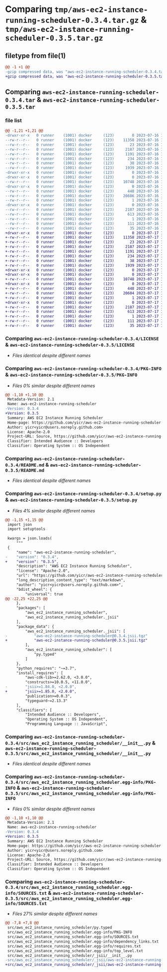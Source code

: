 # Comparing `tmp/aws-ec2-instance-running-scheduler-0.3.4.tar.gz` & `tmp/aws-ec2-instance-running-scheduler-0.3.5.tar.gz`

## filetype from file(1)

```diff
@@ -1 +1 @@
-gzip compressed data, was "aws-ec2-instance-running-scheduler-0.3.4.tar", last modified: Sun Jul 16 19:19:53 2023, max compression
+gzip compressed data, was "aws-ec2-instance-running-scheduler-0.3.5.tar", last modified: Mon Jul 17 19:20:30 2023, max compression
```

## Comparing `aws-ec2-instance-running-scheduler-0.3.4.tar` & `aws-ec2-instance-running-scheduler-0.3.5.tar`

### file list

```diff
@@ -1,21 +1,21 @@
-drwxr-xr-x   0 runner    (1001) docker     (123)        0 2023-07-16 19:19:53.323842 aws-ec2-instance-running-scheduler-0.3.4/
--rw-r--r--   0 runner    (1001) docker     (123)    11358 2023-07-16 19:19:42.000000 aws-ec2-instance-running-scheduler-0.3.4/LICENSE
--rw-r--r--   0 runner    (1001) docker     (123)       23 2023-07-16 19:19:42.000000 aws-ec2-instance-running-scheduler-0.3.4/MANIFEST.in
--rw-r--r--   0 runner    (1001) docker     (123)     2187 2023-07-16 19:19:53.323842 aws-ec2-instance-running-scheduler-0.3.4/PKG-INFO
--rw-r--r--   0 runner    (1001) docker     (123)     1191 2023-07-16 19:19:42.000000 aws-ec2-instance-running-scheduler-0.3.4/README.md
--rw-r--r--   0 runner    (1001) docker     (123)      234 2023-07-16 19:19:42.000000 aws-ec2-instance-running-scheduler-0.3.4/pyproject.toml
--rw-r--r--   0 runner    (1001) docker     (123)       38 2023-07-16 19:19:53.323842 aws-ec2-instance-running-scheduler-0.3.4/setup.cfg
--rw-r--r--   0 runner    (1001) docker     (123)     1939 2023-07-16 19:19:42.000000 aws-ec2-instance-running-scheduler-0.3.4/setup.py
-drwxr-xr-x   0 runner    (1001) docker     (123)        0 2023-07-16 19:19:53.323842 aws-ec2-instance-running-scheduler-0.3.4/src/
-drwxr-xr-x   0 runner    (1001) docker     (123)        0 2023-07-16 19:19:53.323842 aws-ec2-instance-running-scheduler-0.3.4/src/aws_ec2_instance_running_scheduler/
--rw-r--r--   0 runner    (1001) docker     (123)    10748 2023-07-16 19:19:42.000000 aws-ec2-instance-running-scheduler-0.3.4/src/aws_ec2_instance_running_scheduler/__init__.py
-drwxr-xr-x   0 runner    (1001) docker     (123)        0 2023-07-16 19:19:53.323842 aws-ec2-instance-running-scheduler-0.3.4/src/aws_ec2_instance_running_scheduler/_jsii/
--rw-r--r--   0 runner    (1001) docker     (123)      448 2023-07-16 19:19:42.000000 aws-ec2-instance-running-scheduler-0.3.4/src/aws_ec2_instance_running_scheduler/_jsii/__init__.py
--rw-r--r--   0 runner    (1001) docker     (123)    20606 2023-07-16 19:19:42.000000 aws-ec2-instance-running-scheduler-0.3.4/src/aws_ec2_instance_running_scheduler/_jsii/aws-ec2-instance-running-scheduler@0.3.4.jsii.tgz
--rw-r--r--   0 runner    (1001) docker     (123)        1 2023-07-16 19:19:42.000000 aws-ec2-instance-running-scheduler-0.3.4/src/aws_ec2_instance_running_scheduler/py.typed
-drwxr-xr-x   0 runner    (1001) docker     (123)        0 2023-07-16 19:19:53.323842 aws-ec2-instance-running-scheduler-0.3.4/src/aws_ec2_instance_running_scheduler.egg-info/
--rw-r--r--   0 runner    (1001) docker     (123)     2187 2023-07-16 19:19:53.000000 aws-ec2-instance-running-scheduler-0.3.4/src/aws_ec2_instance_running_scheduler.egg-info/PKG-INFO
--rw-r--r--   0 runner    (1001) docker     (123)      613 2023-07-16 19:19:53.000000 aws-ec2-instance-running-scheduler-0.3.4/src/aws_ec2_instance_running_scheduler.egg-info/SOURCES.txt
--rw-r--r--   0 runner    (1001) docker     (123)        1 2023-07-16 19:19:53.000000 aws-ec2-instance-running-scheduler-0.3.4/src/aws_ec2_instance_running_scheduler.egg-info/dependency_links.txt
--rw-r--r--   0 runner    (1001) docker     (123)      111 2023-07-16 19:19:53.000000 aws-ec2-instance-running-scheduler-0.3.4/src/aws_ec2_instance_running_scheduler.egg-info/requires.txt
--rw-r--r--   0 runner    (1001) docker     (123)       35 2023-07-16 19:19:53.000000 aws-ec2-instance-running-scheduler-0.3.4/src/aws_ec2_instance_running_scheduler.egg-info/top_level.txt
+drwxr-xr-x   0 runner    (1001) docker     (123)        0 2023-07-17 19:20:30.382882 aws-ec2-instance-running-scheduler-0.3.5/
+-rw-r--r--   0 runner    (1001) docker     (123)    11358 2023-07-17 19:20:18.000000 aws-ec2-instance-running-scheduler-0.3.5/LICENSE
+-rw-r--r--   0 runner    (1001) docker     (123)       23 2023-07-17 19:20:18.000000 aws-ec2-instance-running-scheduler-0.3.5/MANIFEST.in
+-rw-r--r--   0 runner    (1001) docker     (123)     2187 2023-07-17 19:20:30.382882 aws-ec2-instance-running-scheduler-0.3.5/PKG-INFO
+-rw-r--r--   0 runner    (1001) docker     (123)     1191 2023-07-17 19:20:18.000000 aws-ec2-instance-running-scheduler-0.3.5/README.md
+-rw-r--r--   0 runner    (1001) docker     (123)      234 2023-07-17 19:20:18.000000 aws-ec2-instance-running-scheduler-0.3.5/pyproject.toml
+-rw-r--r--   0 runner    (1001) docker     (123)       38 2023-07-17 19:20:30.382882 aws-ec2-instance-running-scheduler-0.3.5/setup.cfg
+-rw-r--r--   0 runner    (1001) docker     (123)     1939 2023-07-17 19:20:18.000000 aws-ec2-instance-running-scheduler-0.3.5/setup.py
+drwxr-xr-x   0 runner    (1001) docker     (123)        0 2023-07-17 19:20:30.378882 aws-ec2-instance-running-scheduler-0.3.5/src/
+drwxr-xr-x   0 runner    (1001) docker     (123)        0 2023-07-17 19:20:30.378882 aws-ec2-instance-running-scheduler-0.3.5/src/aws_ec2_instance_running_scheduler/
+-rw-r--r--   0 runner    (1001) docker     (123)    10748 2023-07-17 19:20:18.000000 aws-ec2-instance-running-scheduler-0.3.5/src/aws_ec2_instance_running_scheduler/__init__.py
+drwxr-xr-x   0 runner    (1001) docker     (123)        0 2023-07-17 19:20:30.378882 aws-ec2-instance-running-scheduler-0.3.5/src/aws_ec2_instance_running_scheduler/_jsii/
+-rw-r--r--   0 runner    (1001) docker     (123)      448 2023-07-17 19:20:18.000000 aws-ec2-instance-running-scheduler-0.3.5/src/aws_ec2_instance_running_scheduler/_jsii/__init__.py
+-rw-r--r--   0 runner    (1001) docker     (123)    20604 2023-07-17 19:20:18.000000 aws-ec2-instance-running-scheduler-0.3.5/src/aws_ec2_instance_running_scheduler/_jsii/aws-ec2-instance-running-scheduler@0.3.5.jsii.tgz
+-rw-r--r--   0 runner    (1001) docker     (123)        1 2023-07-17 19:20:18.000000 aws-ec2-instance-running-scheduler-0.3.5/src/aws_ec2_instance_running_scheduler/py.typed
+drwxr-xr-x   0 runner    (1001) docker     (123)        0 2023-07-17 19:20:30.378882 aws-ec2-instance-running-scheduler-0.3.5/src/aws_ec2_instance_running_scheduler.egg-info/
+-rw-r--r--   0 runner    (1001) docker     (123)     2187 2023-07-17 19:20:30.000000 aws-ec2-instance-running-scheduler-0.3.5/src/aws_ec2_instance_running_scheduler.egg-info/PKG-INFO
+-rw-r--r--   0 runner    (1001) docker     (123)      613 2023-07-17 19:20:30.000000 aws-ec2-instance-running-scheduler-0.3.5/src/aws_ec2_instance_running_scheduler.egg-info/SOURCES.txt
+-rw-r--r--   0 runner    (1001) docker     (123)        1 2023-07-17 19:20:30.000000 aws-ec2-instance-running-scheduler-0.3.5/src/aws_ec2_instance_running_scheduler.egg-info/dependency_links.txt
+-rw-r--r--   0 runner    (1001) docker     (123)      111 2023-07-17 19:20:30.000000 aws-ec2-instance-running-scheduler-0.3.5/src/aws_ec2_instance_running_scheduler.egg-info/requires.txt
+-rw-r--r--   0 runner    (1001) docker     (123)       35 2023-07-17 19:20:30.000000 aws-ec2-instance-running-scheduler-0.3.5/src/aws_ec2_instance_running_scheduler.egg-info/top_level.txt
```

### Comparing `aws-ec2-instance-running-scheduler-0.3.4/LICENSE` & `aws-ec2-instance-running-scheduler-0.3.5/LICENSE`

 * *Files identical despite different names*

### Comparing `aws-ec2-instance-running-scheduler-0.3.4/PKG-INFO` & `aws-ec2-instance-running-scheduler-0.3.5/PKG-INFO`

 * *Files 0% similar despite different names*

```diff
@@ -1,10 +1,10 @@
 Metadata-Version: 2.1
 Name: aws-ec2-instance-running-scheduler
-Version: 0.3.4
+Version: 0.3.5
 Summary: AWS EC2 Instance Running Scheduler
 Home-page: https://github.com/yicr/aws-ec2-instance-running-scheduler.git
 Author: yicr<yicr@users.noreply.github.com>
 License: Apache-2.0
 Project-URL: Source, https://github.com/yicr/aws-ec2-instance-running-scheduler.git
 Classifier: Intended Audience :: Developers
 Classifier: Operating System :: OS Independent
```

### Comparing `aws-ec2-instance-running-scheduler-0.3.4/README.md` & `aws-ec2-instance-running-scheduler-0.3.5/README.md`

 * *Files identical despite different names*

### Comparing `aws-ec2-instance-running-scheduler-0.3.4/setup.py` & `aws-ec2-instance-running-scheduler-0.3.5/setup.py`

 * *Files 4% similar despite different names*

```diff
@@ -1,15 +1,15 @@
 import json
 import setuptools
 
 kwargs = json.loads(
     """
 {
     "name": "aws-ec2-instance-running-scheduler",
-    "version": "0.3.4",
+    "version": "0.3.5",
     "description": "AWS EC2 Instance Running Scheduler",
     "license": "Apache-2.0",
     "url": "https://github.com/yicr/aws-ec2-instance-running-scheduler.git",
     "long_description_content_type": "text/markdown",
     "author": "yicr<yicr@users.noreply.github.com>",
     "bdist_wheel": {
         "universal": true
@@ -22,25 +22,25 @@
     },
     "packages": [
         "aws_ec2_instance_running_scheduler",
         "aws_ec2_instance_running_scheduler._jsii"
     ],
     "package_data": {
         "aws_ec2_instance_running_scheduler._jsii": [
-            "aws-ec2-instance-running-scheduler@0.3.4.jsii.tgz"
+            "aws-ec2-instance-running-scheduler@0.3.5.jsii.tgz"
         ],
         "aws_ec2_instance_running_scheduler": [
             "py.typed"
         ]
     },
     "python_requires": "~=3.7",
     "install_requires": [
         "aws-cdk-lib>=2.62.0, <3.0.0",
         "constructs>=10.0.5, <11.0.0",
-        "jsii>=1.84.0, <2.0.0",
+        "jsii>=1.85.0, <2.0.0",
         "publication>=0.0.3",
         "typeguard~=2.13.3"
     ],
     "classifiers": [
         "Intended Audience :: Developers",
         "Operating System :: OS Independent",
         "Programming Language :: JavaScript",
```

### Comparing `aws-ec2-instance-running-scheduler-0.3.4/src/aws_ec2_instance_running_scheduler/__init__.py` & `aws-ec2-instance-running-scheduler-0.3.5/src/aws_ec2_instance_running_scheduler/__init__.py`

 * *Files identical despite different names*

### Comparing `aws-ec2-instance-running-scheduler-0.3.4/src/aws_ec2_instance_running_scheduler.egg-info/PKG-INFO` & `aws-ec2-instance-running-scheduler-0.3.5/src/aws_ec2_instance_running_scheduler.egg-info/PKG-INFO`

 * *Files 0% similar despite different names*

```diff
@@ -1,10 +1,10 @@
 Metadata-Version: 2.1
 Name: aws-ec2-instance-running-scheduler
-Version: 0.3.4
+Version: 0.3.5
 Summary: AWS EC2 Instance Running Scheduler
 Home-page: https://github.com/yicr/aws-ec2-instance-running-scheduler.git
 Author: yicr<yicr@users.noreply.github.com>
 License: Apache-2.0
 Project-URL: Source, https://github.com/yicr/aws-ec2-instance-running-scheduler.git
 Classifier: Intended Audience :: Developers
 Classifier: Operating System :: OS Independent
```

### Comparing `aws-ec2-instance-running-scheduler-0.3.4/src/aws_ec2_instance_running_scheduler.egg-info/SOURCES.txt` & `aws-ec2-instance-running-scheduler-0.3.5/src/aws_ec2_instance_running_scheduler.egg-info/SOURCES.txt`

 * *Files 27% similar despite different names*

```diff
@@ -7,8 +7,8 @@
 src/aws_ec2_instance_running_scheduler/py.typed
 src/aws_ec2_instance_running_scheduler.egg-info/PKG-INFO
 src/aws_ec2_instance_running_scheduler.egg-info/SOURCES.txt
 src/aws_ec2_instance_running_scheduler.egg-info/dependency_links.txt
 src/aws_ec2_instance_running_scheduler.egg-info/requires.txt
 src/aws_ec2_instance_running_scheduler.egg-info/top_level.txt
 src/aws_ec2_instance_running_scheduler/_jsii/__init__.py
-src/aws_ec2_instance_running_scheduler/_jsii/aws-ec2-instance-running-scheduler@0.3.4.jsii.tgz
+src/aws_ec2_instance_running_scheduler/_jsii/aws-ec2-instance-running-scheduler@0.3.5.jsii.tgz
```

